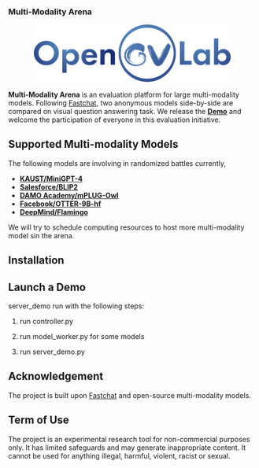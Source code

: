 ### Multi-Modality Arena

  

<p  align="center"><img  src="./CVLAB/style/img/Opengvlab_LOGO.svg"  width="400"></p>

  



<!-- ## Description -->

**Multi-Modality Arena** is an evaluation platform for large multi-modality models. Following [Fastchat](https://chat.lmsys.org/), two anonymous models side-by-side are compared on visual question answering task. We release the  [**Demo**](https://vlarena.opengvlab.com)  and welcome the participation of everyone in this evaluation initiative.

  

## Supported Multi-modality Models

The following models are involving in randomized battles currently,

 - [**KAUST/MiniGPT-4**](https://github.com/Vision-CAIR/MiniGPT-4)
 - [**Salesforce/BLIP2**](https://github.com/salesforce/LAVIS/tree/main/projects/blip2)
 - [**DAMO Academy/mPLUG-Owl**](https://github.com/X-PLUG/mPLUG-Owl)
 - [**Facebook/OTTER-9B-hf**](https://github.com/facebookresearch/OTTER)
 - [**DeepMind/Flamingo**](https://github.com/mlfoundations/open_flamingo)

We will try to schedule computing resources to host more multi-modality model sin the arena.

## Installation



## Launch a Demo
  

server_demo run with the following steps:

1. run controller.py

2. run model_worker.py for some models

3. run server_demo.py

## Acknowledgement
The project is built upon [Fastchat](https://chat.lmsys.org/) and open-source multi-modality models.

## Term of Use
The project is an experimental research tool for non-commercial purposes only. It has limited safeguards and may generate inappropriate content. It cannot be used for anything illegal, harmful, violent, racist or sexual. 